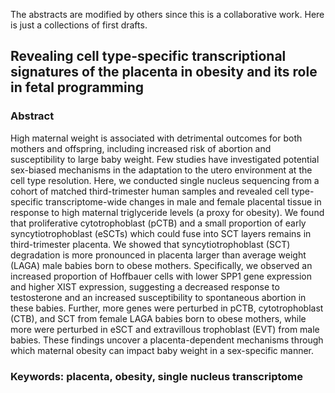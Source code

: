 <!-- ---
layout:     post
title:      "Project Abstracts"
subtitle:   " Abstracts collections by brainfo"
date:       2023-04-13
author:     "Ruby"
# header-img: "img/in-post/post-SCGD/satijia.jpeg"
disqus_username: brainfo
catalog: true
catalog_depth: 2
tags:
    - thesis 
--- -->

The abstracts are modified by others since this is a collaborative work. Here is just a collections of first drafts.
## Revealing cell type-specific transcriptional signatures of the placenta in obesity and its role in fetal programming
### Abstract
High maternal weight is associated with detrimental outcomes for both mothers and offspring, including increased risk of abortion and susceptibility to large baby weight. Few studies have investigated potential sex-biased mechanisms in the adaptation to the utero environment at the cell type resolution. Here, we conducted single nucleus sequencing from a cohort of matched third-trimester human samples and revealed cell type-specific transcriptome-wide changes in male and female placental tissue in response to high maternal triglyceride levels (a proxy for obesity). We found that proliferative cytotrophoblast (pCTB) and a small proportion of early syncytiotrophoblast (eSCTs) which could fuse into SCT layers remains in third-trimester placenta. We showed that syncytiotrophoblast (SCT) degradation is more pronounced in placenta larger than average weight (LAGA) male babies born to obese mothers. Specifically, we observed an increased proportion of Hoffbauer cells with lower SPP1 gene expression and higher XIST expression, suggesting a decreased response to testosterone and an increased susceptibility to spontaneous abortion in these babies. Further, more genes were perturbed in pCTB, cytotrophoblast (CTB), and SCT from female LAGA babies born to obese mothers, while more were perturbed in eSCT and extravillous trophoblast (EVT) from male babies. These findings uncover a placenta-dependent mechanisms through which maternal obesity can impact baby weight in a sex-specific manner. 
### Keywords: placenta, obesity, single nucleus transcriptome
